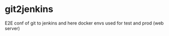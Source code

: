 # git2jenkins
E2E conf of git to jenkins  and here  docker envs used for test  and prod (web server)
